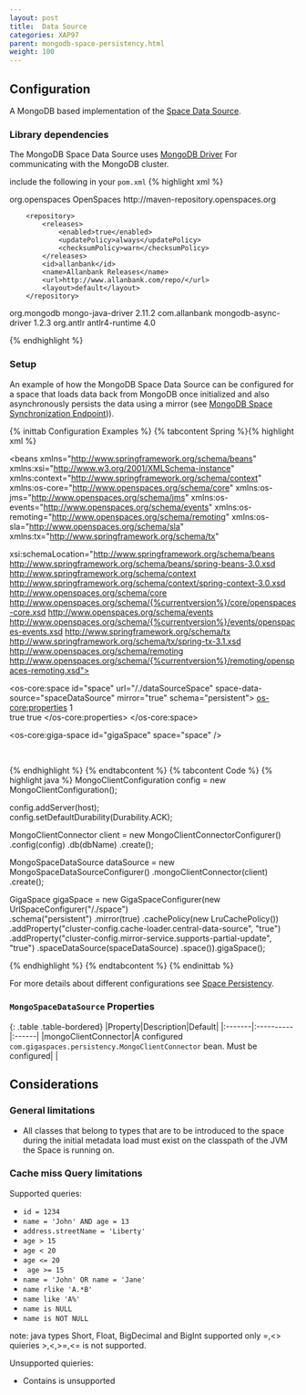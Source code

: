 ```yaml
---
layout: post
title:  Data Source
categories: XAP97
parent: mongodb-space-persistency.html
weight: 100
---
```



## Configuration 
A MongoDB based implementation of the [Space Data Source](./space-data-source-api.html). 

### Library dependencies 
The MongoDB Space Data Source uses [MongoDB Driver](http://www.allanbank.com/mongodb-async-driver/index.html) For communicating with the MongoDB cluster.
 
include the following in your `pom.xml`
{% highlight xml %}
<!-- currently the MongoDB library is not the central maven repository --> 
<repositories>
		<repository>
			<id>org.openspaces</id>
			<name>OpenSpaces</name>
			<url>http://maven-repository.openspaces.org</url>
		</repository>

		<repository>
			<releases>
				<enabled>true</enabled>
				<updatePolicy>always</updatePolicy>
				<checksumPolicy>warn</checksumPolicy>
			</releases>
			<id>allanbank</id>
			<name>Allanbank Releases</name>
			<url>http://www.allanbank.com/repo/</url>
			<layout>default</layout>
		</repository>
</repositories>


<!-- mongodb java driver -->
<dependency>
	<groupId>org.mongodb</groupId>
	<artifactId>mongo-java-driver</artifactId>
	<version>2.11.2</version>
</dependency>
<dependency>
	<groupId>com.allanbank</groupId>
	<artifactId>mongodb-async-driver</artifactId>
	<version>1.2.3</version>
</dependency>

<dependency> 
	<groupId>org.antlr</groupId> 
	<artifactId>antlr4-runtime</artifactId> 
	<version>4.0</version> 
</dependency> 

{% endhighlight %}

### Setup 

An example of how the MongoDB Space Data Source can be configured for a space that loads data back from MongoDB once initialized and 
also asynchronously persists the data using a mirror (see [MongoDB Space Synchronization Endpoint](./mongodb-space-synchronization-endpoint.html))). 

{% inittab Configuration Examples %}
{% tabcontent Spring %}{% highlight xml %} 
<?xml version="1.0" encoding="utf-8"?> 
<beans xmlns="http://www.springframework.org/schema/beans" 
xmlns:xsi="http://www.w3.org/2001/XMLSchema-instance" xmlns:context="http://www.springframework.org/schema/context" 
xmlns:os-core="http://www.openspaces.org/schema/core" xmlns:os-jms="http://www.openspaces.org/schema/jms" 
xmlns:os-events="http://www.openspaces.org/schema/events" 
xmlns:os-remoting="http://www.openspaces.org/schema/remoting" 
xmlns:os-sla="http://www.openspaces.org/schema/sla" xmlns:tx="http://www.springframework.org/schema/tx" 

xsi:schemaLocation="http://www.springframework.org/schema/beans http://www.springframework.org/schema/beans/spring-beans-3.0.xsd 
http://www.springframework.org/schema/context http://www.springframework.org/schema/context/spring-context-3.0.xsd 
http://www.openspaces.org/schema/core http://www.openspaces.org/schema/{%currentversion%}/core/openspaces-core.xsd
http://www.openspaces.org/schema/events http://www.openspaces.org/schema/{%currentversion%}/events/openspaces-events.xsd
http://www.springframework.org/schema/tx http://www.springframework.org/schema/tx/spring-tx-3.1.xsd 
http://www.openspaces.org/schema/remoting http://www.openspaces.org/schema/{%currentversion%}/remoting/openspaces-remoting.xsd">

<bean id="propertiesConfigurer" 
class="org.springframework.beans.factory.config.PropertyPlaceholderConfigurer" /> 

<os-core:space id="space" url="/./dataSourceSpace"
	space-data-source="spaceDataSource" mirror="true" schema="persistent">
	<os-core:properties>
		<props>
			<!-- Use ALL IN CACHE, put 0 for LRU --> 
			<prop key="space-config.engine.cache_policy">1</prop>				
			<prop key="cluster-config.cache-loader.central-data-source">true</prop>
			<prop key="cluster-config.mirror-service.supports-partial-update">true</prop>
		</props>
	</os-core:properties>
</os-core:space>

<os-core:giga-space id="gigaSpace" space="space" /> 

<bean id="mongoClient"
		class="com.gigaspaces.persistency.MongoClientConnectorBeanFactory">
		<property name="db" value="${mongo.db}" />
		<property name="config">
			<bean class="com.allanbank.mongodb.MongoClientConfiguration">
				<constructor-arg value="mongodb://${mongo.host}:${mongo.port}/${mongo.db}"
					type="java.lang.String" />
				<property name="defaultDurability" value="ACK"/>		
			</bean>
		</property>
</bean>

<bean id="spaceDataSource" 
		class="com.gigaspaces.persistency.MongoSpaceDataSourceBeanFactory">
		<property name="mongoClientConnector" ref="mongoClient" />
</bean>


</beans> 

{% endhighlight %} 
{% endtabcontent %}
{% tabcontent Code %}
{% highlight java %}
MongoClientConfiguration config = new MongoClientConfiguration();

config.addServer(host);				
config.setDefaultDurability(Durability.ACK);

MongoClientConnector client = new MongoClientConnectorConfigurer()
		.config(config)
		.db(dbName)
		.create();	

MongoSpaceDataSource dataSource = new MongoSpaceDataSourceConfigurer()
		.mongoClientConnector(client)
		.create();

GigaSpace gigaSpace = new GigaSpaceConfigurer(new UrlSpaceConfigurer("/./space")	
.schema("persistent") 
.mirror(true) 
.cachePolicy(new LruCachePolicy()) 
.addProperty("cluster-config.cache-loader.central-data-source", "true") 
.addProperty("cluster-config.mirror-service.supports-partial-update", "true") 
.spaceDataSource(spaceDataSource) 
.space()).gigaSpace(); 

{% endhighlight %} 
{% endtabcontent %}
{% endinittab %}

For more details about different configurations see [Space Persistency](./space-persistency.html). 

### `MongoSpaceDataSource` Properties

{: .table .table-bordered}
|Property|Description|Default|
|:-------|:----------|:------|
|mongoClientConnector|A configured `com.gigaspaces.persistency.MongoClientConnector` bean. Must be configured| | 

## Considerations 

### General limitations 
- All classes that belong to types that are to be introduced to the space during the initial metadata load must exist on the classpath of the JVM the Space is running on. 

### Cache miss Query limitations 
Supported queries:
- `id = 1234` 
- `name = 'John' AND age = 13` 
- `address.streetName = 'Liberty'` 
- `age > 15`
- `age < 20`
- `age <= 20`
- ` age >= 15`
- `name = 'John' OR name = 'Jane'`
- `name rlike 'A.*B'`
- `name like 'A%'`
- `name is NULL`
- `name is NOT NULL`

note: java types Short, Float, BigDecimal and BigInt supported only =,<> quieries >,<,>=,<= is not supported.

Unsupported quieries:
- Contains is unsupported
